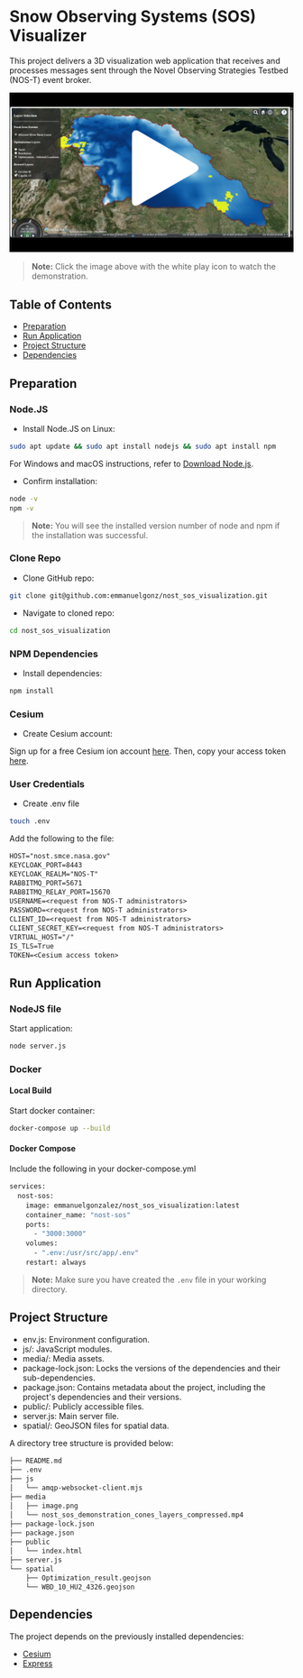 # Snow Observing Systems (SOS) Visualizer

This project delivers a 3D visualization web application that receives and processes messages sent through the Novel Observing Strategies Testbed (NOS-T) event broker.

<a href="https://youtu.be/zKBMltZmC8g" target="_blank">
  <img src="media/image.png" alt="Watch the video" />
</a>

> **Note:** Click the image above with the white play icon to watch the demonstration.

## Table of Contents

- [Preparation](#preparation)
- [Run Application](#run-application)
- [Project Structure](#project-structure)
- [Dependencies](#dependencies)
<!-- - [Contributing](#contributing)
- [License](#license) -->

## Preparation

### Node.JS

- Install Node.JS on Linux:

```bash
sudo apt update && sudo apt install nodejs && sudo apt install npm
```

For Windows and macOS instructions, refer to [Download Node.js](https://nodejs.org/en/download/package-manager).

- Confirm installation:

```bash
node -v
npm -v
```

> **Note:** You will see the installed version number of node and npm if the installation was successful.

### Clone Repo

- Clone GitHub repo:

```bash
git clone git@github.com:emmanuelgonz/nost_sos_visualization.git
```

- Navigate to cloned repo:

```bash
cd nost_sos_visualization
```

### NPM Dependencies

- Install dependencies:

```bash
npm install
```

### Cesium

- Create Cesium account:

Sign up for a free Cesium ion account [here](https://ion.cesium.com/signup). Then, copy your access token [here](https://ion.cesium.com/tokens?).

### User Credentials

- Create .env file

```bash
touch .env
```

Add the following to the file: 

```
HOST="nost.smce.nasa.gov"
KEYCLOAK_PORT=8443
KEYCLOAK_REALM="NOS-T"
RABBITMQ_PORT=5671
RABBITMQ_RELAY_PORT=15670
USERNAME=<request from NOS-T administrators>
PASSWORD=<request from NOS-T administrators>
CLIENT_ID=<request from NOS-T administrators>
CLIENT_SECRET_KEY=<request from NOS-T administrators>
VIRTUAL_HOST="/"
IS_TLS=True
TOKEN=<Cesium access token>
```

## Run Application

### NodeJS file

Start application:

```bash
node server.js
```

### Docker

#### Local Build

Start docker container: 

```bash
docker-compose up --build
```

#### Docker Compose

Include the following in your docker-compose.yml

```bash
services:
  nost-sos:
    image: emmanuelgonzalez/nost_sos_visualization:latest
    container_name: "nost-sos"
    ports:
      - "3000:3000"
    volumes:
      - ".env:/usr/src/app/.env"
    restart: always
```

> **Note:** Make sure you have created the ```.env``` file in your working directory.

## Project Structure

- env.js: Environment configuration.
- js/: JavaScript modules.
- media/: Media assets.
- package-lock.json: Locks the versions of the dependencies and their sub-dependencies.
- package.json: Contains metadata about the project, including the project's dependencies and their versions.
- public/: Publicly accessible files.
- server.js: Main server file.
- spatial/: GeoJSON files for spatial data.

A directory tree structure is provided below:

```
├── README.md
├── .env 
├── js
│   └── amqp-websocket-client.mjs
├── media
│   ├── image.png
│   └── nost_sos_demonstration_cones_layers_compressed.mp4
├── package-lock.json
├── package.json
├── public
│   └── index.html
├── server.js
└── spatial
    ├── Optimization_result.geojson
    └── WBD_10_HU2_4326.geojson
```

## Dependencies

The project depends on the previously installed dependencies:

- [Cesium](https://cesium.com/platform/cesiumjs/)
- [Express](https://expressjs.com/)